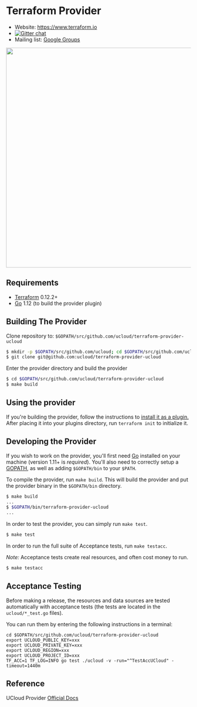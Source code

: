 Terraform Provider
==================

- Website: https://www.terraform.io
- [![Gitter chat](https://badges.gitter.im/hashicorp-terraform/Lobby.png)](https://gitter.im/hashicorp-terraform/Lobby)
- Mailing list: [Google Groups](http://groups.google.com/group/terraform-tool)

<img src="https://cdn.rawgit.com/hashicorp/terraform-website/master/content/source/assets/images/logo-hashicorp.svg" width="600px">

Requirements
------------

- [Terraform](https://www.terraform.io/downloads.html) 0.12.2+
- [Go](https://golang.org/doc/install) 1.12 (to build the provider plugin)

Building The Provider
---------------------

Clone repository to: `$GOPATH/src/github.com/ucloud/terraform-provider-ucloud`

```sh
$ mkdir -p $GOPATH/src/github.com/ucloud; cd $GOPATH/src/github.com/ucloud
$ git clone git@github.com:ucloud/terraform-provider-ucloud
```

Enter the provider directory and build the provider

```sh
$ cd $GOPATH/src/github.com/ucloud/terraform-provider-ucloud
$ make build
```

Using the provider
----------------------

If you're building the provider, follow the instructions to [install it as a plugin.](https://www.terraform.io/docs/plugins/basics.html#installing-a-plugin) After placing it into your plugins directory,  run `terraform init` to initialize it.

Developing the Provider
---------------------------

If you wish to work on the provider, you'll first need [Go](http://www.golang.org) installed on your machine (version 1.11+ is *required*). You'll also need to correctly setup a [GOPATH](http://golang.org/doc/code.html#GOPATH), as well as adding `$GOPATH/bin` to your `$PATH`.

To compile the provider, run `make build`. This will build the provider and put the provider binary in the `$GOPATH/bin` directory.

```sh
$ make build
...
$ $GOPATH/bin/terraform-provider-ucloud
...
```

In order to test the provider, you can simply run `make test`.

```sh
$ make test
```

In order to run the full suite of Acceptance tests, run `make testacc`.

*Note:* Acceptance tests create real resources, and often cost money to run.

```sh
$ make testacc
```

## Acceptance Testing

Before making a release, the resources and data sources are tested automatically with acceptance tests (the tests are located in the `ucloud/*_test.go` files).

You can run them by entering the following instructions in a terminal:

```
cd $GOPATH/src/github.com/ucloud/terraform-provider-ucloud
export UCLOUD_PUBLIC_KEY=xxx
export UCLOUD_PRIVATE_KEY=xxx
export UCLOUD_REGION=xxx
export UCLOUD_PROJECT_ID=xxx
TF_ACC=1 TF_LOG=INFO go test ./ucloud -v -run="^TestAccUCloud" -timeout=1440m
```

## Reference

UCloud Provider [Official Docs](https://www.terraform.io/docs/providers/ucloud/index.html)